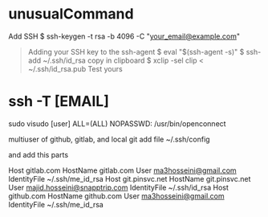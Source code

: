 # unusualCommand
Add SSH
$ ssh-keygen -t rsa -b 4096 -C "your_email@example.com"
> Adding your SSH key to the ssh-agent
$ eval "$(ssh-agent -s)"
$ ssh-add ~/.ssh/id_rsa
> copy in clipboard
$ xclip -sel clip < ~/.ssh/id_rsa.pub
> Test yours
# ssh -T [EMAIL]

sudo visudo
[user] ALL=(ALL) NOPASSWD: /usr/bin/openconnect




multiuser of github, gitlab, and local git
add file ~/.ssh/config

and add this parts


Host gitlab.com
    HostName gitlab.com
    User ma3hosseini@gmail.com
    IdentityFile ~/.ssh/me_id_rsa
Host git.pinsvc.net
    HostName git.pinsvc.net
    User majid.hosseini@snapptrip.com
    IdentityFile ~/.ssh/id_rsa
Host github.com
    HostName github.com
    User ma3hosseini@gmail.com
    IdentityFile ~/.ssh/me_id_rsa
